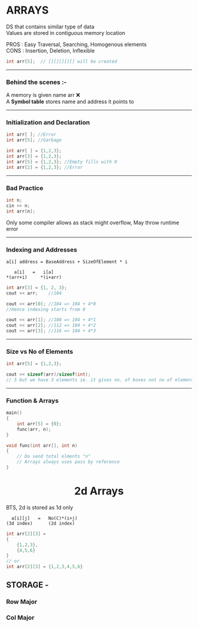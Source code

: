 # ARRAYS

DS that contains similar type of data  
Values are stored in contiguous memory location

PROS : Easy Traversal, Searching, Homogenous elements  
CONS : Insertion, Deletion, Inflexible

```c++
int arr[5];  // [][][][][] will be created
```
---
### Behind the scenes :-  
A memory is given name arr ❌  
A **Symbol table** stores name and address it points to

---
### Initialization and Declaration
```c++
int arr[ ]; //Error
int arr[5]; //Garbage

int arr[ ] = {1,2,3};
int arr[3] = {1,2,3};
int arr[5] = {1,2,3}; //Empty fills with 0
int arr[2] = {1,2,3}; //Error
```
---
### Bad Practice
```c++
int n;
cin >> n;
int arr[n]; 
```
Only some compiler allows as stack might overflow, May throw runtime error

---

### Indexing and Addresses

    a[i] address = BaseAddress + SizeOfElement * i

       a[i]   =   i[a]
    *(arr+i)     *(i+arr)
```c++
int arr[3] = {1, 2, 3};
cout << arr;    //104

cout << arr[0]; //104 => 104 + 4*0
//Hence indexing starts from 0

cout << arr[1]; //108 => 104 + 4*1
cout << arr[2]; //112 => 104 + 4*2
cout << arr[3]; //116 => 104 + 4*3
```
---
### Size vs No of Elements
```c++
int arr[5] = {1,2,3};

cout << sizeof(arr)/sizeof(int); 
// 5 but we have 3 elements ie. it gives no. of boxes not no of elements
```
---
### Function & Arrays

```c++
main() 
{
    int arr[5] = {0};
    func(arr, n);
}

void func(int arr[], int n)
{
    // Do send total elments "n"
    // Arrays always uses pass by reference
}

```


# <center>2d Arrays
BTS, 2d is stored as 1d only

      a[i][j]   =   No(C)*(i+j)
    (3d index)      (2d index)


```c++
int arr[2][3] = 
{
    {1,2,3},
    {4,5,6}
}
// or
int arr[2][3] = {1,2,3,4,5,6}
```

## STORAGE - 

### Row Major
### Col Major